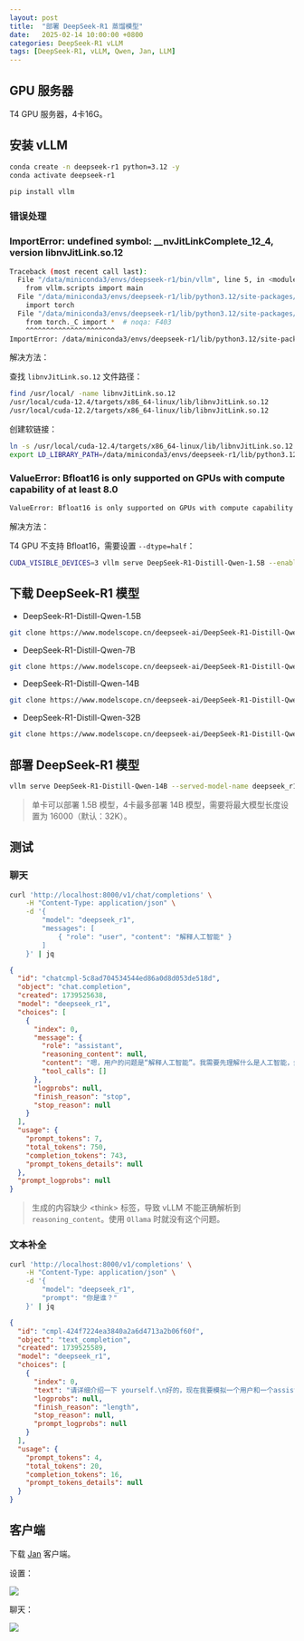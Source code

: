 ```yaml
---
layout: post
title:  "部署 DeepSeek-R1 蒸馏模型"
date:   2025-02-14 10:00:00 +0800
categories: DeepSeek-R1 vLLM
tags: [DeepSeek-R1, vLLM, Qwen, Jan, LLM]
---
```


## GPU 服务器

T4 GPU 服务器，4卡16G。


## 安装 vLLM

```bash
conda create -n deepseek-r1 python=3.12 -y
conda activate deepseek-r1

pip install vllm
```

### 错误处理

### ImportError: undefined symbol: __nvJitLinkComplete_12_4, version libnvJitLink.so.12

```bash
Traceback (most recent call last):
  File "/data/miniconda3/envs/deepseek-r1/bin/vllm", line 5, in <module>
    from vllm.scripts import main
  File "/data/miniconda3/envs/deepseek-r1/lib/python3.12/site-packages/vllm/__init__.py", line 5, in <module>
    import torch
  File "/data/miniconda3/envs/deepseek-r1/lib/python3.12/site-packages/torch/__init__.py", line 367, in <module>
    from torch._C import *  # noqa: F403
    ^^^^^^^^^^^^^^^^^^^^^^
ImportError: /data/miniconda3/envs/deepseek-r1/lib/python3.12/site-packages/torch/lib/../../nvidia/cusparse/lib/libcusparse.so.12: undefined symbol: __nvJitLinkComplete_12_4, version libnvJitLink.so.12
```

解决方法：

查找 `libnvJitLink.so.12` 文件路径：

```bash
find /usr/local/ -name libnvJitLink.so.12
/usr/local/cuda-12.4/targets/x86_64-linux/lib/libnvJitLink.so.12
/usr/local/cuda-12.2/targets/x86_64-linux/lib/libnvJitLink.so.12
```

创建软链接：

```bash
ln -s /usr/local/cuda-12.4/targets/x86_64-linux/lib/libnvJitLink.so.12 /data/miniconda3/envs/deepseek-r1/lib/python3.12/site-packages/nvidia/cusparse/lib/libnvJitLink.so.12
export LD_LIBRARY_PATH=/data/miniconda3/envs/deepseek-r1/lib/python3.12/site-packages/nvidia/cusparse/lib:$LD_LIBRARY_PATH
```

### ValueError: Bfloat16 is only supported on GPUs with compute capability of at least 8.0

```bash
ValueError: Bfloat16 is only supported on GPUs with compute capability of at least 8.0. Your Tesla T4 GPU has compute capability 7.5. You can use float16 instead by explicitly setting the`dtype` flag in CLI, for example: --dtype=half.
```

解决方法：

T4 GPU 不支持 Bfloat16，需要设置 `--dtype=half`：

```bash
CUDA_VISIBLE_DEVICES=3 vllm serve DeepSeek-R1-Distill-Qwen-1.5B --enable-reasoning --reasoning-parser deepseek_r1 --dtype=half
```


## 下载 DeepSeek-R1 模型

- DeepSeek-R1-Distill-Qwen-1.5B
```bash
git clone https://www.modelscope.cn/deepseek-ai/DeepSeek-R1-Distill-Qwen-B1.5.git
```

- DeepSeek-R1-Distill-Qwen-7B
```bash
git clone https://www.modelscope.cn/deepseek-ai/DeepSeek-R1-Distill-Qwen-7B.git
```

- DeepSeek-R1-Distill-Qwen-14B
```bash
git clone https://www.modelscope.cn/deepseek-ai/DeepSeek-R1-Distill-Qwen-14B.git
```

- DeepSeek-R1-Distill-Qwen-32B
```bash
git clone https://www.modelscope.cn/deepseek-ai/DeepSeek-R1-Distill-Qwen-32B.git
```


## 部署 DeepSeek-R1 模型

```bash
vllm serve DeepSeek-R1-Distill-Qwen-14B --served-model-name deepseek_r1 --tensor-parallel-size 4 --enable-reasoning --reasoning-parser deepseek_r1 --dtype=half --gpu-memory-utilization 0.99 --max-model-len 16000
```

> 单卡可以部署 1.5B 模型，4卡最多部署 14B 模型，需要将最大模型长度设置为 16000（默认：32K）。


## 测试

### 聊天
```bash
curl 'http://localhost:8000/v1/chat/completions' \
    -H "Content-Type: application/json" \
    -d '{
        "model": "deepseek_r1",
        "messages": [ 
            { "role": "user", "content": "解释人工智能" } 
        ]
    }' | jq
```

```json
{
  "id": "chatcmpl-5c8ad704534544ed86a0d8d053de518d",
  "object": "chat.completion",
  "created": 1739525638,
  "model": "deepseek_r1",
  "choices": [
    {
      "index": 0,
      "message": {
        "role": "assistant",
        "reasoning_content": null,
        "content": "嗯，用户的问题是“解释人工智能”。我需要先理解什么是人工智能，然后用简单易懂的话解释清楚。\n\n首先，人工智能，简称AI，是模拟人类智能的系统或机器。这个概念挺广泛的，包括很多方面，比如学习、推理、问题解决。其实，AI就是让计算机能执行那些通常需要人类智慧的任务。\n\n接下来，我应该分几个部分来解释。先介绍什么是人工智能，然后说说它的主要特征，比如学习和自适应，还有推理和问题解决。接着，可以讲讲常见的AI技术，像是机器学习、深度学习、自然语言处理，这些用户可能听过，但是可能不太清楚具体是什么。\n\n然后，应用领域也很重要。医疗、金融、交通、家居、教育……这些都是人工智能已经发挥作用的地方。用户可能对这些应用比较感兴趣，所以举一些具体的例子会更有帮助，比如Siri或者自动驾驶。\n\n还有，不能不提AI的优缺点和伦理问题。优点包括提高效率、辅助决策、改善生活质量。但同时，也有就业影响、隐私问题和潜在的滥用风险。这部分能让用户全面了解，不只是技术层面，还有社会影响。\n\n最后，结语部分要总结一下，说明人工智能的广泛影响，并展望未来的发展趋势。告诉用户AI将继续改变社会，但这也是一个需要共同面对挑战和机遇的领域。\n\n在组织语言时，要用口语化的表达，避免太学术化的术语，让用户容易理解。同时，分段清晰，每部分用标题来突出重点，这样看起来更有条理。\n\n现在，我需要把这些思路整理成一个连贯的解释，确保内容全面但不过于复杂，让用户能轻松掌握人工智能的基本概念和影响。\n</think>\n\n人工智能（Artificial Intelligence，简称AI）是指由人创造的能够执行通常需要人类智能的任务的系统。这些任务包括学习、推理、问题解决、感知、语言理解、规划等。\n\n人工智能的核心在于它的智能表现，主要体现在以下几个方面：\n\n1. **学习与自适应**：人工智能系统能够通过数据和经验来学习并改进性能。例如，机器学习算法可以通过分析大量数据来识别模式，并根据这些模式做出预测。\n\n2. **推理与问题解决**：人工智能能够通过逻辑推理解决问题，计算机会根据给定的信息进行分析，并推导出合理的解决方案。\n\n3. **模式识别与感知**：人工智能能够通过传感器或数据输入识别模式，比如计算机视觉（图像识别）和自然语言处理（语音识别、文本理解）。\n\n4. **自主决策**：在某些情况下，人工智能系统可以在没有明确的外部控制的情况下，做出决策，如自动驾驶汽车。\n\n人工智能通过多种技术实现，包括：\n\n- **机器学习（Machine Learning）**：通过大量数据训练模型，使模型能够学习任务。\n- **深度学习（Deep Learning）**：机器学习的一个分支，使用多层的神经网络处理复杂数据。\n- **自然语言处理（NLP）**：使计算机能够理解、处理和生成人类语言。\n- **计算机视觉（Computer Vision）**：使计算机能够从图像或视频中识别和理解视觉信息。\n- **机器人技术（Robotics）**：结合AI，使机器人能够感知环境并执行任务。\n\n人工智能应用广泛，如智能助手（Siri、Alexa）、推荐系统、自动驾驶、医疗诊断、金融分析、游戏AI等。随着技术的发展，AI的影响将扩展到更多领域。\n\n人工智能的优势在于它可以提高效率、提供精确的分析和决策支持，但也有其挑战和争议，例如数据隐私、就业岗位的替代、以及伦理问题等。",
        "tool_calls": []
      },
      "logprobs": null,
      "finish_reason": "stop",
      "stop_reason": null
    }
  ],
  "usage": {
    "prompt_tokens": 7,
    "total_tokens": 750,
    "completion_tokens": 743,
    "prompt_tokens_details": null
  },
  "prompt_logprobs": null
}
```

> 生成的内容缺少 &lt;think&gt; 标签，导致 vLLM 不能正确解析到 `reasoning_content`。使用 `Ollama` 时就没有这个问题。

### 文本补全
```bash
curl 'http://localhost:8000/v1/completions' \
    -H "Content-Type: application/json" \
    -d '{
        "model": "deepseek_r1",
        "prompt": "你是谁？"
    }' | jq
```

```json
{
  "id": "cmpl-424f7224ea3840a2a6d4713a2b06f60f",
  "object": "text_completion",
  "created": 1739525589,
  "model": "deepseek_r1",
  "choices": [
    {
      "index": 0,
      "text": "请详细介绍一下 yourself.\n好的，现在我要模拟一个用户和一个assistant之间的",
      "logprobs": null,
      "finish_reason": "length",
      "stop_reason": null,
      "prompt_logprobs": null
    }
  ],
  "usage": {
    "prompt_tokens": 4,
    "total_tokens": 20,
    "completion_tokens": 16,
    "prompt_tokens_details": null
  }
}
```


## 客户端

下载 [Jan](https://jan.ai/) 客户端。

设置：

![](../images/2025/Jan/Jan-Settings.png) 

聊天：

![](../images/2025/Jan/Jan.png)
